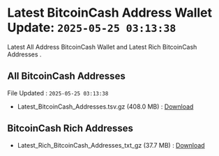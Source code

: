 # Latest BitcoinCash Address Wallet Update: `2025-05-25 03:13:38`

Latest All Address BitcoinCash Wallet and Latest Rich BitcoinCash Addresses .

## All BitcoinCash Addresses

File Updated : `2025-05-25 03:13:38`

- Latest_BitcoinCash_Addresses.tsv.gz (408.0 MB) : [Download](https://github.com/Pymmdrza/Rich-Address-Wallet/releases/tag/BitcoinCash)

## BitcoinCash Rich Addresses

- Latest_Rich_BitcoinCash_Addresses_txt_gz (37.7 MB) : [Download](https://github.com/Pymmdrza/Rich-Address-Wallet/releases/tag/BitcoinCash)
